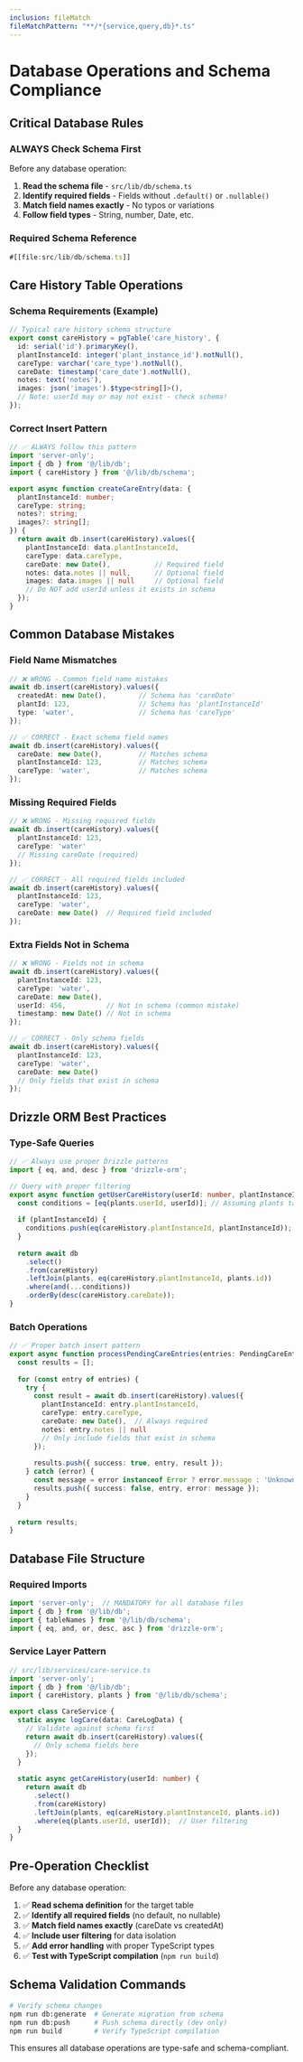 ```yaml
---
inclusion: fileMatch
fileMatchPattern: "**/*{service,query,db}*.ts"
---
```


# Database Operations and Schema Compliance

## Critical Database Rules

### ALWAYS Check Schema First

Before any database operation:
1. **Read the schema file** - `src/lib/db/schema.ts`
2. **Identify required fields** - Fields without `.default()` or `.nullable()`
3. **Match field names exactly** - No typos or variations
4. **Follow field types** - String, number, Date, etc.

### Required Schema Reference

```typescript
#[[file:src/lib/db/schema.ts]]
```

## Care History Table Operations

### Schema Requirements (Example)

```typescript
// Typical care history schema structure
export const careHistory = pgTable('care_history', {
  id: serial('id').primaryKey(),
  plantInstanceId: integer('plant_instance_id').notNull(),
  careType: varchar('care_type').notNull(),
  careDate: timestamp('care_date').notNull(),
  notes: text('notes'),
  images: json('images').$type<string[]>(),
  // Note: userId may or may not exist - check schema!
});
```

### Correct Insert Pattern

```typescript
// ✅ ALWAYS follow this pattern
import 'server-only';
import { db } from '@/lib/db';
import { careHistory } from '@/lib/db/schema';

export async function createCareEntry(data: {
  plantInstanceId: number;
  careType: string;
  notes?: string;
  images?: string[];
}) {
  return await db.insert(careHistory).values({
    plantInstanceId: data.plantInstanceId,
    careType: data.careType,
    careDate: new Date(),           // Required field
    notes: data.notes || null,      // Optional field
    images: data.images || null     // Optional field
    // Do NOT add userId unless it exists in schema
  });
}
```

## Common Database Mistakes

### Field Name Mismatches

```typescript
// ❌ WRONG - Common field name mistakes
await db.insert(careHistory).values({
  createdAt: new Date(),        // Schema has 'careDate'
  plantId: 123,                 // Schema has 'plantInstanceId'
  type: 'water',                // Schema has 'careType'
});

// ✅ CORRECT - Exact schema field names
await db.insert(careHistory).values({
  careDate: new Date(),         // Matches schema
  plantInstanceId: 123,         // Matches schema
  careType: 'water',            // Matches schema
});
```

### Missing Required Fields

```typescript
// ❌ WRONG - Missing required fields
await db.insert(careHistory).values({
  plantInstanceId: 123,
  careType: 'water'
  // Missing careDate (required)
});

// ✅ CORRECT - All required fields included
await db.insert(careHistory).values({
  plantInstanceId: 123,
  careType: 'water',
  careDate: new Date()  // Required field included
});
```

### Extra Fields Not in Schema

```typescript
// ❌ WRONG - Fields not in schema
await db.insert(careHistory).values({
  plantInstanceId: 123,
  careType: 'water',
  careDate: new Date(),
  userId: 456,          // Not in schema (common mistake)
  timestamp: new Date() // Not in schema
});

// ✅ CORRECT - Only schema fields
await db.insert(careHistory).values({
  plantInstanceId: 123,
  careType: 'water',
  careDate: new Date()
  // Only fields that exist in schema
});
```

## Drizzle ORM Best Practices

### Type-Safe Queries

```typescript
// ✅ Always use proper Drizzle patterns
import { eq, and, desc } from 'drizzle-orm';

// Query with proper filtering
export async function getUserCareHistory(userId: number, plantInstanceId?: number) {
  const conditions = [eq(plants.userId, userId)]; // Assuming plants table has userId
  
  if (plantInstanceId) {
    conditions.push(eq(careHistory.plantInstanceId, plantInstanceId));
  }
  
  return await db
    .select()
    .from(careHistory)
    .leftJoin(plants, eq(careHistory.plantInstanceId, plants.id))
    .where(and(...conditions))
    .orderBy(desc(careHistory.careDate));
}
```

### Batch Operations

```typescript
// ✅ Proper batch insert pattern
export async function processPendingCareEntries(entries: PendingCareEntry[]) {
  const results = [];
  
  for (const entry of entries) {
    try {
      const result = await db.insert(careHistory).values({
        plantInstanceId: entry.plantInstanceId,
        careType: entry.careType,
        careDate: new Date(),  // Always required
        notes: entry.notes || null
        // Only include fields that exist in schema
      });
      
      results.push({ success: true, entry, result });
    } catch (error) {
      const message = error instanceof Error ? error.message : 'Unknown error';
      results.push({ success: false, entry, error: message });
    }
  }
  
  return results;
}
```

## Database File Structure

### Required Imports

```typescript
import 'server-only';  // MANDATORY for all database files
import { db } from '@/lib/db';
import { tableNames } from '@/lib/db/schema';
import { eq, and, or, desc, asc } from 'drizzle-orm';
```

### Service Layer Pattern

```typescript
// src/lib/services/care-service.ts
import 'server-only';
import { db } from '@/lib/db';
import { careHistory, plants } from '@/lib/db/schema';

export class CareService {
  static async logCare(data: CareLogData) {
    // Validate against schema first
    return await db.insert(careHistory).values({
      // Only schema fields here
    });
  }
  
  static async getCareHistory(userId: number) {
    return await db
      .select()
      .from(careHistory)
      .leftJoin(plants, eq(careHistory.plantInstanceId, plants.id))
      .where(eq(plants.userId, userId));  // User filtering
  }
}
```

## Pre-Operation Checklist

Before any database operation:

1. ✅ **Read schema definition** for the target table
2. ✅ **Identify all required fields** (no default, no nullable)
3. ✅ **Match field names exactly** (careDate vs createdAt)
4. ✅ **Include user filtering** for data isolation
5. ✅ **Add error handling** with proper TypeScript types
6. ✅ **Test with TypeScript compilation** (`npm run build`)

## Schema Validation Commands

```bash
# Verify schema changes
npm run db:generate  # Generate migration from schema
npm run db:push      # Push schema directly (dev only)
npm run build        # Verify TypeScript compilation
```

This ensures all database operations are type-safe and schema-compliant.
